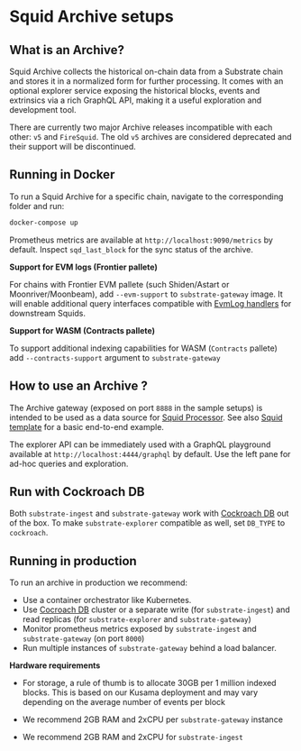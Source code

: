 # Squid Archive setups

## What is an Archive?

Squid Archive collects the historical on-chain data from a Substrate chain and stores it in a normalized form for further processing.
It comes with an optional explorer service exposing the historical blocks, events and extrinsics via a rich GraphQL API, making it a useful exploration and development tool. 


There are currently two major Archive releases incompatible with each other: `v5` and `FireSquid`. The old `v5` archives are considered deprecated and their support will be discontinued. 

## Running in Docker

To run a Squid Archive for a specific chain, navigate to the corresponding folder and run:

```sh
docker-compose up
```

Prometheus metrics are available at `http://localhost:9090/metrics` by default. Inspect `sqd_last_block` for the sync status of the archive. 

**Support for EVM logs (Frontier pallete)**

For chains with Frontier EVM pallete (such Shiden/Astart or Moonriver/Moonbeam), add `--evm-support` to `substrate-gateway` image. It will enable additional query interfaces compatible with [EvmLog handlers](https://github.com/subsquid/squid-evm-template) for downstream Squids.

**Support for WASM (Contracts pallete)**

To support additional indexing capabilities for WASM (`Contracts` pallete) add `--contracts-support` argument to `substrate-gateway`


## How to use an Archive ?

The Archive gateway (exposed on port `8888` in the sample setups) is intended to be used as a data source for [Squid Processor](https://github.com/subsquid/squid/tree/master/substrate-processor). See also [Squid template](https://github.com/subsquid/squid-template) for a basic end-to-end example.

The explorer API can be immediately used with a GraphQL playground available at `http://localhost:4444/graphql` by default. Use the left pane for ad-hoc queries and exploration. 

## Run with Cockroach DB

Both `substrate-ingest` and `substrate-gateway` work with [Cockroach DB](https://www.cockroachlabs.com/docs/) out of the box. To make  `substrate-explorer` compatible as well, set `DB_TYPE` to `cockroach`. 
 
## Running in production

To run an archive in production we recommend:

- Use a container orchestrator like Kubernetes. 
- Use [Cocroach DB](https://www.cockroachlabs.com/docs/cockroachcloud/quickstart) cluster or a separate write (for `substrate-ingest`) and read replicas (for `substrate-explorer` and `substrate-gateway`)
- Monitor prometheus metrics exposed by `substrate-ingest` and `substrate-gateway` (on port `8000`)
- Run multiple instances of `substrate-gateway` behind a load balancer. 

**Hardware requirements**

- For storage, a rule of thumb is to allocate 30GB per 1 million indexed blocks. This is based on our Kusama deployment and may vary depending on the average number of events per block

- We recommend 2GB RAM and 2xCPU per `substrate-gateway` instance
- We recommend 2GB RAM and 2xCPU for `substrate-ingest`


